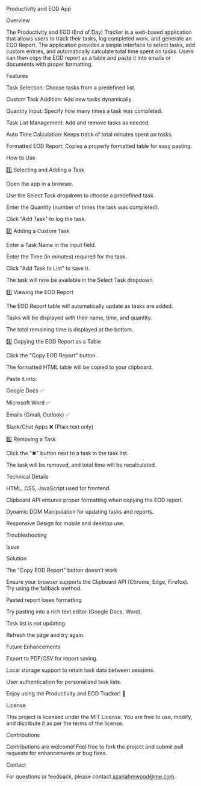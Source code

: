 Productivity and EOD App

Overview

The Productivity and EOD (End of Day) Tracker is a web-based application that allows users to track their tasks, log completed work, and generate an EOD Report. The application provides a simple interface to select tasks, add custom entries, and automatically calculate total time spent on tasks. Users can then copy the EOD report as a table and paste it into emails or documents with proper formatting.

Features

Task Selection: Choose tasks from a predefined list.

Custom Task Addition: Add new tasks dynamically.

Quantity Input: Specify how many times a task was completed.

Task List Management: Add and remove tasks as needed.

Auto Time Calculation: Keeps track of total minutes spent on tasks.

Formatted EOD Report: Copies a properly formatted table for easy pasting.

How to Use

1️⃣ Selecting and Adding a Task

Open the app in a browser.

Use the Select Task dropdown to choose a predefined task.

Enter the Quantity (number of times the task was completed).

Click "Add Task" to log the task.

2️⃣ Adding a Custom Task

Enter a Task Name in the input field.

Enter the Time (in minutes) required for the task.

Click "Add Task to List" to save it.

The task will now be available in the Select Task dropdown.

3️⃣ Viewing the EOD Report

The EOD Report table will automatically update as tasks are added.

Tasks will be displayed with their name, time, and quantity.

The total remaining time is displayed at the bottom.

4️⃣ Copying the EOD Report as a Table

Click the "Copy EOD Report" button.

The formatted HTML table will be copied to your clipboard.

Paste it into:

Google Docs ✅

Microsoft Word ✅

Emails (Gmail, Outlook) ✅

Slack/Chat Apps ❌ (Plain text only)

5️⃣ Removing a Task

Click the "✖" button next to a task in the task list.

The task will be removed, and total time will be recalculated.

Technical Details

HTML, CSS, JavaScript used for frontend.

Clipboard API ensures proper formatting when copying the EOD report.

Dynamic DOM Manipulation for updating tasks and reports.

Responsive Design for mobile and desktop use.

Troubleshooting

Issue

Solution

The "Copy EOD Report" button doesn't work

Ensure your browser supports the Clipboard API (Chrome, Edge, Firefox). Try using the fallback method.

Pasted report loses formatting

Try pasting into a rich text editor (Google Docs, Word).

Task list is not updating

Refresh the page and try again.

Future Enhancements

Export to PDF/CSV for report saving.

Local storage support to retain task data between sessions.

User authentication for personalized task lists.

Enjoy using the Productivity and EOD Tracker! 🚀


License

This project is licensed under the MIT License. You are free to use, modify, and distribute it as per the terms of the license.

Contributions

Contributions are welcome! Feel free to fork the project and submit pull requests for enhancements or bug fixes.

Contact

For questions or feedback, please contact azariahmwood@me.com.

